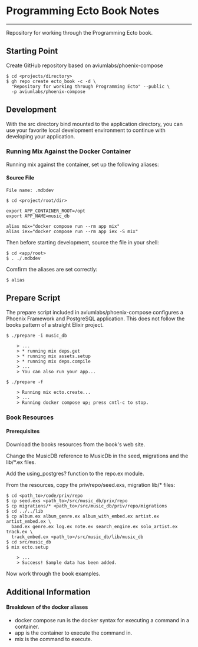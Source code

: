 Programming Ecto Book Notes 
===========================

---

Repository for working through the Programming Ecto book.

Starting Point
--------------

Create GitHub repository based on aviumlabs/phoenix-compose

    $ cd <projects/directory>
    $ gh repo create ecto_book -c -d \
      "Repository for working through Programming Ecto" --public \
      -p aviumlabs/phoenix-compose 


Development
-----------
With the src directory bind mounted to the application directory, you can use 
your favorite local development environment to continue with developing 
your application.

### Running Mix Against the Docker Container
Running mix against the container, set up the following aliases:

#### Source File 
    
    File name: .mdbdev

    $ cd <project/root/dir>

    export APP_CONTAINER_ROOT=/opt
    export APP_NAME=music_db

    alias mix="docker compose run --rm app mix"
    alias iex="docker compose run --rm app iex -S mix"

Then before starting development, source the file in your shell:

    $ cd <app/root>
    $ . ./.mdbdev
   
Comfirm the aliases are set correctly:

    $ alias


Prepare Script
--------------

The prepare script included in aviumlabs/phoenix-compose configures a Phoenix
Framework and PostgreSQL application. This does not follow the books pattern of 
a straight Elixir project.

    $ ./prepare -i music_db 

        > ...
        > * running mix deps.get
        > * running mix assets.setup
        > * running mix deps.compile
        > ...
        > You can also run your app...

    $ ./prepare -f 

        > Running mix ecto.create...
        > ...
        > Running docker compose up; press cntl-c to stop.



### Book Resources

#### Prerequisites
Download the books resources from the book's web site. 

Change the MusicDB reference to MusicDb in the seed, migrations and the 
lib/\*.ex files.

Add the using\_postgres? function to the repo.ex module.

From the resources, copy the priv/repo/seed.exs, migration lib/\* files: 

    $ cd <path_to>/code/priv/repo
    $ cp seed.exs <path_to>/src/music_db/priv/repo
    $ cp migrations/* <path_to>/src/music_db/priv/repo/migrations
    $ cd ../../lib
    $ cp album.ex album_genre.ex album_with_embed.ex artist.ex artist_embed.ex \
      band.ex genre.ex log.ex note.ex search_engine.ex solo_artist.ex track.ex \
      track_embed.ex <path_to>/src/music_db/lib/music_db
    $ cd src/music_db
    $ mix ecto.setup

        > ...
        > Success! Sample data has been added.

Now work through the book examples.


Additional Information
----------------------

#### Breakdown of the docker aliases

* docker compose run is the docker syntax for executing a command in a container.
* app is the container to execute the command in.
* mix is the command to execute.


